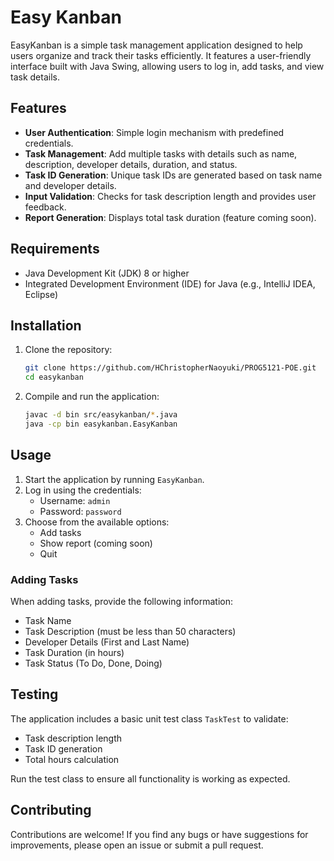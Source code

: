 # Easy Kanban

EasyKanban is a simple task management application designed to help users organize and track their tasks efficiently. It features a user-friendly interface built with Java Swing, allowing users to log in, add tasks, and view task details.

## Features

- **User Authentication**: Simple login mechanism with predefined credentials.
- **Task Management**: Add multiple tasks with details such as name, description, developer details, duration, and status.
- **Task ID Generation**: Unique task IDs are generated based on task name and developer details.
- **Input Validation**: Checks for task description length and provides user feedback.
- **Report Generation**: Displays total task duration (feature coming soon).

## Requirements

- Java Development Kit (JDK) 8 or higher
- Integrated Development Environment (IDE) for Java (e.g., IntelliJ IDEA, Eclipse)

## Installation

1. Clone the repository:
   ```bash
   git clone https://github.com/HChristopherNaoyuki/PROG5121-POE.git
   cd easykanban
   ```

2. Compile and run the application:
   ```bash
   javac -d bin src/easykanban/*.java
   java -cp bin easykanban.EasyKanban
   ```

## Usage

1. Start the application by running `EasyKanban`.
2. Log in using the credentials:
   - Username: `admin`
   - Password: `password`
3. Choose from the available options:
   - Add tasks
   - Show report (coming soon)
   - Quit

### Adding Tasks

When adding tasks, provide the following information:
- Task Name
- Task Description (must be less than 50 characters)
- Developer Details (First and Last Name)
- Task Duration (in hours)
- Task Status (To Do, Done, Doing)

## Testing

The application includes a basic unit test class `TaskTest` to validate:
- Task description length
- Task ID generation
- Total hours calculation

Run the test class to ensure all functionality is working as expected.

## Contributing

Contributions are welcome! If you find any bugs or have suggestions for improvements, please open an issue or submit a pull request.
